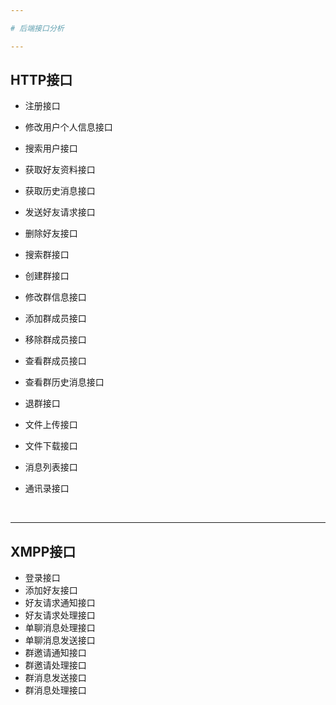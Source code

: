 ```yaml
---

# 后端接口分析

---
```


## HTTP接口

- 注册接口

- 修改用户个人信息接口

- 搜索用户接口

- 获取好友资料接口

- 获取历史消息接口

- 发送好友请求接口

- 删除好友接口

- 搜索群接口

- 创建群接口

- 修改群信息接口

- 添加群成员接口

- 移除群成员接口

- 查看群成员接口

- 查看群历史消息接口

- 退群接口

- 文件上传接口

- 文件下载接口

- 消息列表接口

- 通讯录接口

  ​

---

## XMPP接口

- 登录接口
- 添加好友接口
- 好友请求通知接口
- 好友请求处理接口
- 单聊消息处理接口
- 单聊消息发送接口
- 群邀请通知接口
- 群邀请处理接口
- 群消息发送接口
- 群消息处理接口